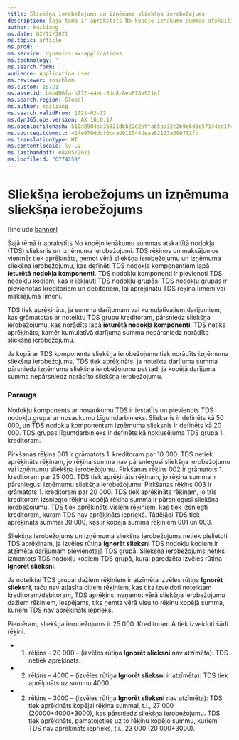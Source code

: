 ```yaml
---
title: Sliekšņa ierobežojums un izņēmuma sliekšņa ierobežojums
description: Šajā tēmā ir aprakstīts No kopējo ienākumu summas atskaitītā nodokļa (TDS) slieksnis un izņēmuma ierobežojumi.
author: kailiang
ms.date: 02/12/2021
ms.topic: article
ms.prod: ''
ms.service: dynamics-ax-applications
ms.technology: ''
ms.search.form: ''
audience: Application User
ms.reviewer: roschlom
ms.custom: 15721
ms.assetid: b4b406fa-b772-44ec-8dd8-8eb818a921ef
ms.search.region: Global
ms.author: kailiang
ms.search.validFrom: 2021-02-12
ms.dyn365.ops.version: AX 10.0.17
ms.openlocfilehash: 510a8904cc36821dbb22d2affab5aa32c269e6d8c57144cc1f4ef3e1ac448334
ms.sourcegitcommit: 42fe9790ddf0bdad911544deaa82123a396712fb
ms.translationtype: HT
ms.contentlocale: lv-LV
ms.lasthandoff: 08/05/2021
ms.locfileid: "6774259"
---
```

# <a name="threshold-limit-and-exception-threshold-limit"></a>Sliekšņa ierobežojums un izņēmuma sliekšņa ierobežojums

[!include [banner](../includes/banner.md)]

Šajā tēmā ir aprakstīts No kopējo ienākumu summas atskaitītā nodokļa (TDS) slieksnis un izņēmuma ierobežojumi. TDS rēķinos un maksājumos vienmēr tiek aprēķināts, ņemot vērā sliekšņa ierobežojumu un izņēmuma sliekšņa ierobežojumu, kas definēti TDS nodokļa komponentiem lapā **ieturētā nodokļa komponenti**. TDS nodokļu komponenti ir pievienoti TDS nodokļu kodiem, kas ir iekļauti TDS nodokļu grupās. TDS nodokļu grupas ir pievienotas kreditoriem un debitoriem, lai aprēķinātu TDS rēķina līmenī vai maksājuma līmenī.

TDS tiek aprēķināts, ja summa darījumam vai kumulatīvajiem darījumiem, kas grāmatotas ar noteiktu TDS grupu kreditoram, pārsniedz sliekšņa ierobežojumu, kas norādīts lapā **ieturētā nodokļa komponenti**. TDS netiks aprēķināts, kamēr kumulatīvā darījuma summa nepārsniedz norādīto sliekšņa ierobežojumu.

Ja kopā ar TDS komponenta sliekšņa ierobežojumu tiek norādīts izņēmuma sliekšņa ierobežojums, TDS tiek aprēķināts, ja noteikta darījuma summa pārsniedz izņēmuma sliekšņa ierobežojumu pat tad, ja kopējā darījuma summa nepārsniedz norādīto sliekšņa ierobežojumu.

### <a name="example"></a>Paraugs
Nodokļu komponents ar nosaukumu TDS ir iestatīts un pievienots TDS nodokļu grupai ar nosaukumu Līgumdarbinieks. Slieksnis ir definēts kā 50 000, un TDS nodokļa komponentam izņēmuma slieksnis ir definēts kā 20 000. TDS grupas līgumdarbinieks ir definēts kā noklusējuma TDS grupa 1. kreditoram.

Pirkšanas rēķins 001 ir grāmatots 1. kreditoram par 10 000. TDS netiek aprēķināts rēķinam, jo rēķina summa nav pārsniegusi sliekšņa ierobežojumu vai izņēmumu sliekšņa ierobežojumu. Pirkšanas rēķins 002 ir grāmatots 1. kreditoram par 25 000. TDS tiek aprēķināts rēķinam, jo rēķina summa ir pārsniegusi izņēmumu sliekšņa ierobežojumu. Pirkšanas rēķins 003 ir grāmatots 1. kreditoram par 20 000. TDS tiek aprēķināts rēķinam, jo trīs kreditoram izsniegto rēķinu kopējā rēķina summa ir pārsniegusi sliekšņa ierobežojumu. TDS tiek aprēķināts visiem rēķiniem, kas tiek izsniegti kreditoram, kuram TDS nav aprēķināts iepriekš. Tādējādi TDS tiek aprēķināts summai 30 000, kas ir kopējā summa rēķiniem 001 un 003.

Sliekšņa ierobežojums un izņēmuma sliekšņa ierobežojums netiek pielietoti TDS aprēķinam, ja izvēles rūtiņa **Ignorēt slieksni** TDS nodokļu kodiem ir atzīmēta darījumam pievienotajā TDS grupā. Sliekšņa ierobežojums netiks izmantots TDS nodokļu kodiem TDS grupā, kurai paredzēta izvēles rūtiņa **Ignorēt slieksni**.

Ja noteiktai TDS grupai dažiem rēķiniem ir atzīmēta izvēles rūtiņa **Ignorēt slieksni**, taču nav atlasīta citiem rēķiniem, kas tika izveidoti noteiktam kreditoram/debitoram, TDS aprēķins, neņemot vērā sliekšņa ierobežojumu dažiem rēķiniem, iespējams, tiks ņemta vērā visu to rēķinu kopējā summa, kuriem TDS nav aprēķināts iepriekš.

Piemēram, sliekšņa ierobežojums ir 25 000. Kreditoram A tiek izveidoti šādi rēķini.

- 1. rēķins – 20 000 – (izvēles rūtiņa **Ignorēt slieksni** nav atzīmēta): TDS netiek aprēķināts.

- 2. rēķins – 4000 – (izvēles rūtiņa **Ignorēt slieksni** ir atzīmēta): TDS tiek aprēķināts uz summu 4000.

- 2. rēķins – 3000 – (izvēles rūtiņa **Ignorēt slieksni** nav atzīmēta): TDS tiek aprēķināts kopējai rēķina summai, t.i., 27 000 (20000+4000+3000), kas pārsniedz sliekšņa ierobežojumu. TDS tiek aprēķināts, pamatojoties uz to rēķinu kopējo summu, kuriem TDS nav aprēķināts iepriekš, t.i., 23 000 (20 000+3000).
